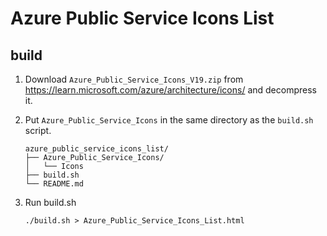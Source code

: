 # Azure Public Service Icons List

## build

1. Download `Azure_Public_Service_Icons_V19.zip` from https://learn.microsoft.com/azure/architecture/icons/ and decompress it.
2. Put `Azure_Public_Service_Icons` in the same directory as the `build.sh` script.

    ```
    azure_public_service_icons_list/
    ├── Azure_Public_Service_Icons/
    │   └── Icons
    ├── build.sh
    └── README.md
    ```
3. Run build.sh

    ```
    ./build.sh > Azure_Public_Service_Icons_List.html
    ```
